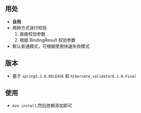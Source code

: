 ## 用处
- **自用**
- 两种方式进行校验
  1. 直接校验参数
  2. 根据 BindingResult 校验参数
- 默认普通模式，可根据使用快速失败模式
## 版本
- 基于 `spring5.2.0.RELEASE` 和 `hibernate_validator6.1.0.Final`

## 使用
- `mvn install`,然后依赖添加即可


